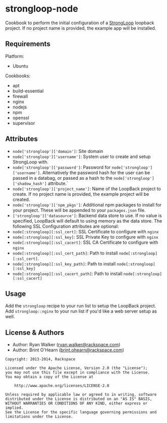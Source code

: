 strongloop-node
===============
Cookbook to perform the initial configuration of a
[StrongLoop](http://strongloop.com/) loopback project. If no project name is
provided, the example app will be installed.

Requirements
------------
Platform:
* Ubuntu

Cookbooks:
* apt
* build-essential
* firewall
* nginx
* nodejs
* npm
* openssl
* supervisor

Attributes
----------
* `node['strongloop']['domain']`: Site domain
* `node['strongloop']['username']`: System user to create and setup StrongLoop
  with.
* `node['strongloop']['password']`: Password for
  `node['strongloop']['username']`. Alternatively the password hash for the
  user can be passed in a databag, or passed as a hash to the
  `node['strongloop']['shadow_hash']` attribute.`
* `node['strongloop']['project_name']`: Name of the LoopBack project to create.
  If no project name is provided, the example project will be created.
* `node['strongloop']['npm_pkgs']`: Additional npm packages to install for
  your project. These will be appended to your `packages.json` file.
* `['strongloop']['datasource']`: Backend data store to use. If no value is
  specified, LoopBack will default to using memory as the data store.
The following SSL Configuration attributes are optional:
* `node[:strongloop][:ssl_cert]`: SSL Certificate to configure with `nginx`
* `node[:strongloop][:ssl_key]`: SSL Private Key to configure with `nginx`
* `node[:strongloop][:ssl_cacert]`: SSL CA Certificate to configure with
  `nginx`
* `node[:strongloop][:ssl_cert_path]`: Path to install
  `node[:strongloop][:ssl_cert]`.
* `node[:strongloop][:ssl_key_path]`: Path to install
  `node[:strongloop][:ssl_key]`
* `node[:strongloop][:ssl_cacert_path]`: Path to install
  `node[:strongloop][:ssl_cacert]`

Usage
-----
Add the `strongloop` recipe to your run list to setup the LoopBack project. Add
`strongloop::nginx` to your run list if you'd like a web server setup as well.

License & Authors
-----------------
- Author: Ryan Walker (<ryan.walker@rackspace.com>)
- Author: Brint O'Hearn (<brint.ohearn@rackspace.com>)

```
Copyright: 2013-2014, Rackspace

Licensed under the Apache License, Version 2.0 (the "License");
you may not use this file except in compliance with the License.
You may obtain a copy of the License at

    http://www.apache.org/licenses/LICENSE-2.0

Unless required by applicable law or agreed to in writing, software
distributed under the License is distributed on an "AS IS" BASIS,
WITHOUT WARRANTIES OR CONDITIONS OF ANY KIND, either express or implied.
See the License for the specific language governing permissions and
limitations under the License.
```
